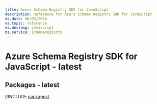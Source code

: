 ```yaml
---
title: Azure Schema Registry SDK for JavaScript
description: Reference for Azure Schema Registry SDK for JavaScript
ms.date: 06/03/2024
ms.topic: reference
ms.devlang: javascript
ms.service: schemaregistry
---
```

# Azure Schema Registry SDK for JavaScript - latest
## Packages - latest
[!INCLUDE [packages](schema-registry-index.md)]